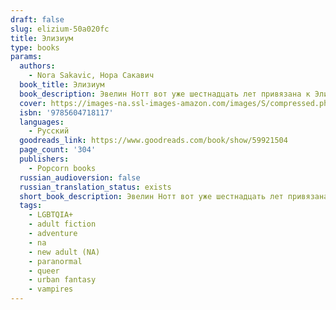 ```yaml
---
draft: false
slug: elizium-50a020fc
title: Элизиум
type: books
params:
  authors:
    - Nora Sakavic, Нора Сакавич
  book_title: Элизиум
  book_description: Эвелин Нотт вот уже шестнадцать лет привязана к Элизиуму — прибежищу для сверхъестественных существ. Все эти годы она планировала отомстить бывшему мужу Адаму, который забрал ее ребенка сразу после рождения — и оставил Эвелин умирать на пороге Элизиума. Она выжила благодаря особым лей-линиям, к которым теперь привязана навечно.<br />⠀<br />Когда до Эвелин доходят слухи, что Адам вернулся, она решает действовать. Единственная возможность уйти из Элизиума — обратиться к юноше, спящему в подвале прибежища многие годы. Разбудить его значит вновь разжечь кровавую войну, но Эвелин готова на все, лишь бы вернуть дочь.
  cover: https://images-na.ssl-images-amazon.com/images/S/compressed.photo.goodreads.com/books/1640333788i/59921504.jpg
  isbn: '9785604718117'
  languages:
    - Русский
  goodreads_link: https://www.goodreads.com/book/show/59921504
  page_count: '304'
  publishers:
    - Popcorn books
  russian_audioversion: false
  russian_translation_status: exists
  short_book_description: Эвелин Нотт вот уже шестнадцать лет привязана к Элизиуму — прибежищу для сверхъестественных существ. Все эти годы она планировала отомстить бывшему мужу Адаму, который забрал ее ребенка сразу...
  tags:
    - LGBTQIA+
    - adult fiction
    - adventure
    - na
    - new adult (NA)
    - paranormal
    - queer
    - urban fantasy
    - vampires
---
```


